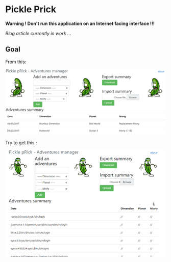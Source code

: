 # Pickle Prick

**Warning ! Don't run this application on an Internet facing interface !!!**

*Blog article currently in work ...*

## Goal

From this:

![screen](screens/screen.png)

Try to get this :

![screen](screens/powned.png)